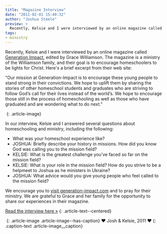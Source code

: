 ```yaml
---
title: "Magazine Interview"
date: "2011-02-01 15:40:32"
author: "Joshua Steele"
preview: >
  Recently, Kelsie and I were interviewed by an online magazine called <a href="http://www.generation-impact.com/">Generation Impact</a>, edited by Grace Williamson. The magazine is a ministry of the Williamson family, and their goal is to encourage homeschoolers to be lights for Christ. Here's a brief excerpt from their web site:
tags:
- ministry
---
```


Recently, Kelsie and I were interviewed by an online magazine called <a href="http://www.generation-impact.com/">Generation Impact</a>, edited by Grace Williamson. The magazine is a ministry of the Williamson family, and their goal is to encourage homeschoolers to be lights for Christ. Here's a brief excerpt from their web site:

"Our mission at Generation-Impact is to encourage these young people to stand strong in their convictions. We hope to uplift them by sharing the stories of other homeschool students and graduates who are striving to follow God’s call for their lives instead of the world’s. We hope to encourage those still in the process of homeschooling as well as those who have graduated and are wondering what to do next."

<a href="http://www.generation-impact.com/"><img class="alignleft size-full wp-image-1153" title="Generation Impact Banner" src="//d21yo20tm8bmc2.cloudfront.net/2011/02/Generation-Impact-Banner.jpeg" alt="" /></a>
{: .article-image}

In our interview, Kelsie and I answered several questions about homeschooling and ministry, including the following:

* What was your homeschool experience like?
* JOSHUA: Briefly describe your history in missions. How did you know God was calling you to the mission field?
* KELSIE: What is the greatest challenge you’ve faced so far on the mission field?
* KELSIE: What is your role in the mission field? How do you strive to be a helpmeet to Joshua as he ministers in Ukraine?
* JOSHUA: What advice would you give young people who feel called to the mission field?

We encourage you to <a href="http://www.generation-impact.com/">visit generation-impact.com</a> and to pray for their ministry. We are grateful to Grace and her family for the opportunity to share our experiences in their magazine.

<a href="http://www.generation-impact.com/archives/2327">Read the interview here &raquo;</a>
{: .article-text--centered}

<a href="//d21yo20tm8bmc2.cloudfront.net/2011/02/236-8698.jpg"><img class="size-medium wp-image-1158" title="236-8698" src="//d21yo20tm8bmc2.cloudfront.net/2011/02/236-8698-300x205.jpg" alt="" /></a>
{: .article-image .article-image--has-caption}
&hearts; Josh &amp; Kelsie, 2011 &hearts;
{: .caption-text .article-image__caption}
